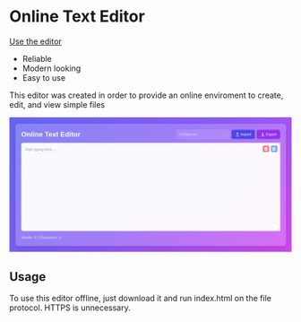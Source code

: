 <h1>Online Text Editor</h1>
<a href="https://ktarcher11235.github.io/onlineTextEditor/textEditor.html">Use the editor</a>
<ul>
    <li>Reliable</li>
    <li>Modern looking</li>
    <li>Easy to use</li>
</ul>
<p>This editor was created in order to provide an online enviroment to create, edit, and view simple files</p>
<img src="preview.png" alt="Online Text Editor interface with a purple gradient background. The main heading reads Online Text Editor. The design is clean, modern, and inviting." >
<h2>Usage</h2>
<p>To use this editor offline, just download it and run index.html on the file protocol. HTTPS is unnecessary.</p>

